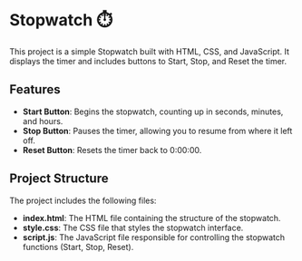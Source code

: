 # Stopwatch ⏱️

This project is a simple Stopwatch built with HTML, CSS, and JavaScript. It displays the timer and includes buttons to Start, Stop, and Reset the timer.

## Features
- **Start Button**: Begins the stopwatch, counting up in seconds, minutes, and hours.
- **Stop Button**: Pauses the timer, allowing you to resume from where it left off.
- **Reset Button**: Resets the timer back to 0:00:00.
  
## Project Structure
The project includes the following files:
- **index.html**: The HTML file containing the structure of the stopwatch.
- **style.css**: The CSS file that styles the stopwatch interface.
- **script.js**: The JavaScript file responsible for controlling the stopwatch functions (Start, Stop, Reset).